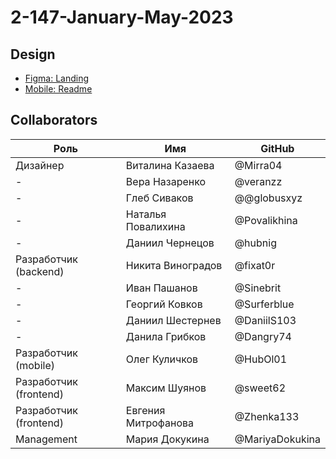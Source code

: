 # 2-147-January-May-2023

## Design

- [Figma: Landing](https://www.figma.com/proto/nEZC73T0FjMnaFkC0gEBvv/Untitled?node-id=6%3A16&scaling=scale-down-width&page-id=0%3A1&starting-point-node-id=6%3A16)
- [Mobile: Readme](./mobile/student_simulator_app/README.md)

## Collaborators

| Роль                   | Имя                 | GitHub          |
| ---------------------- | ------------------- | --------------- |
| Дизайнер               | Виталина Казаева    | @Mirra04        |
| -                      | Вера Назаренко      | @veranzz        |
| -                      | Глеб Сиваков        | @@globusxyz     |
| -                      | Наталья Повалихина  | @Povalikhina    |
| -                      | Даниил Чернецов     | @hubnig         |
| Разработчик (backend)  | Никита Виноградов   | @fixat0r        |
| -                      | Иван Пашанов        | @Sinebrit       |
| -                      | Георгий Ковков      | @Surferblue     |
| -                      | Даниил Шестернев    | @DaniilS103     |
| -                      | Данила Грибков      | @Dangry74       |
| Разработчик (mobile)   | Олег Куличков       | @HubOl01        |
| Разработчик (frontend) | Максим Шуянов       | @sweet62        |
| Разработчик (frontend) | Евгения Митрофанова | @Zhenka133      |
| Management             | Мария Докукина      | @MariyaDokukina |
